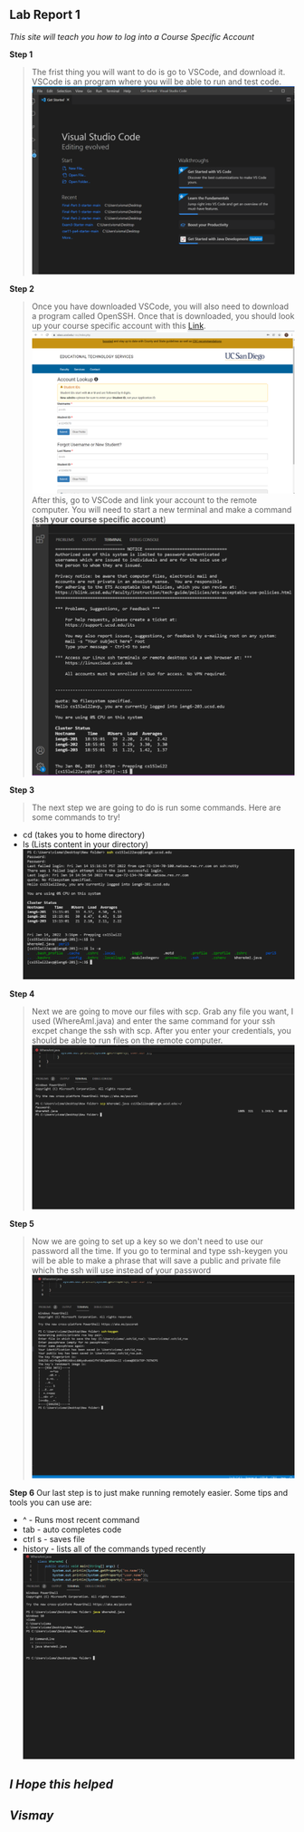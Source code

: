 ## Lab Report 1

*This site will teach you how to log into a Course Specific Account*

**Step 1**
>The frist thing you will want to do is go to VSCode, and download it.
VSCode is an program where you will be able to run and 
test code.
![Image](Picture1.png)

**Step 2** 
>Once you have downloaded VSCode, you will also need to download a program called OpenSSH. Once that is downloaded, you should look up your course specific account with this [Link](https://sdacs.ucsd.edu/~icc/index.php).
![Image](Picture2.png)
After this, go to VSCode and link your account to the remote computer. You will need to start a new terminal and make a command (**ssh your course specific account**)
![Image](Picture4.png)

**Step 3**
>The next step we are going to do is run some commands. Here are some commands to try!
* cd (takes you to home directory)
* ls (Lists content in your directory)
![Image](Picture3.png)

**Step 4**
>Next we are going to move our files with scp. Grab any file you want, I used (WhereAmI.java) and enter the same command for your ssh excpet change the ssh with scp. After you enter your credentials, you should be able to run files on the remote computer.
![Image](Picture5.png)

**Step 5**
>Now we are going to set up a key so we don't need to use our password all the time. If you go to terminal and type ssh-keygen you will be able to make a phrase that will save a public and private file which the ssh will use instead of your password
![Image](Picture6.png)

**Step 6**
Our last step is to just make running remotely easier. Some tips and tools you can use are:
- ^ - Runs most recent command
- tab - auto completes code
- ctrl s - saves file
- history - lists all of the commands typed recently
![Image](Picture7.png)

 ## *I Hope this helped*
## *Vismay*
